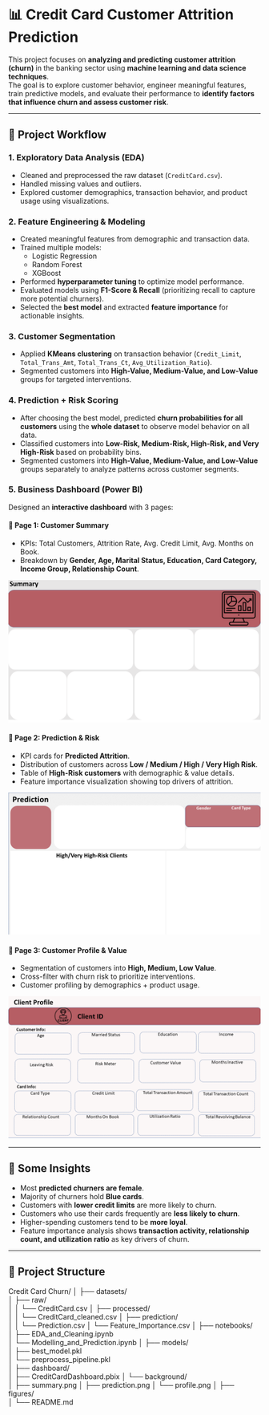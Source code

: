 # 📊 Credit Card Customer Attrition Prediction

This project focuses on **analyzing and predicting customer attrition (churn)** in the banking sector using **machine learning and data science techniques**.  
The goal is to explore customer behavior, engineer meaningful features, train predictive models, and evaluate their performance to **identify factors that influence churn and assess customer risk**.

---

## 🚀 Project Workflow

### 1. Exploratory Data Analysis (EDA)
- Cleaned and preprocessed the raw dataset (`CreditCard.csv`).  
- Handled missing values and outliers.  
- Explored customer demographics, transaction behavior, and product usage using visualizations.  

### 2. Feature Engineering & Modeling
- Created meaningful features from demographic and transaction data.  
- Trained multiple models:  
  - Logistic Regression  
  - Random Forest  
  - XGBoost  
- Performed **hyperparameter tuning** to optimize model performance.  
- Evaluated models using **F1-Score & Recall** (prioritizing recall to capture more potential churners).  
- Selected the **best model** and extracted **feature importance** for actionable insights.  

### 3. Customer Segmentation
- Applied **KMeans clustering** on transaction behavior (`Credit_Limit`, `Total_Trans_Amt`, `Total_Trans_Ct`, `Avg_Utilization_Ratio`).  
- Segmented customers into **High-Value, Medium-Value, and Low-Value** groups for targeted interventions.  

### 4. Prediction + Risk Scoring
- After choosing the best model, predicted **churn probabilities for all customers** using the **whole dataset** to observe model behavior on all data.
- Classified customers into **Low-Risk, Medium-Risk, High-Risk, and Very High-Risk** based on probability bins.  
- Segmented customers into **High-Value, Medium-Value, and Low-Value** groups separately to analyze patterns across customer segments.

### 5. Business Dashboard (Power BI)
Designed an **interactive dashboard** with 3 pages:  

#### 📌 Page 1: Customer Summary
- KPIs: Total Customers, Attrition Rate, Avg. Credit Limit, Avg. Months on Book.  
- Breakdown by **Gender, Age, Marital Status, Education, Card Category, Income Group, Relationship Count**.  

![Dashboard Summary](dashboard/background/summary.png)

#### 📌 Page 2: Prediction & Risk
- KPI cards for **Predicted Attrition**.  
- Distribution of customers across **Low / Medium / High / Very High Risk**.
- Table of **High-Risk customers** with demographic & value details.  
- Feature importance visualization showing top drivers of attrition.  

![Dashboard Prediction](dashboard/background/prediction.png)

#### 📌 Page 3: Customer Profile & Value
- Segmentation of customers into **High, Medium, Low Value**.  
- Cross-filter with churn risk to prioritize interventions.  
- Customer profiling by demographics + product usage.  

![Dashboard Profile](dashboard/background/profile.png)

---

## 🔎 Some Insights 
- Most **predicted churners are female**.  
- Majority of churners hold **Blue cards**.  
- Customers with **lower credit limits** are more likely to churn.  
- Customers who use their cards frequently are **less likely to churn**.  
- Higher-spending customers tend to be **more loyal**.  
- Feature importance analysis shows **transaction activity, relationship count, and utilization ratio** as key drivers of churn.  

---

## 📂 Project Structure

Credit Card Churn/
│
├── datasets/                          
│   ├── raw/                     
│   │   └── CreditCard.csv
│   ├── processed/                     
│   │   └── CreditCard_cleaned.csv
│   ├── prediction/              
│   │   └── Prediction.csv
│   └── Feature_Importance.csv
│
├── notebooks/                         
│   ├── EDA_and_Cleaning.ipynb         
│   └── Modelling_and_Prediction.ipynb 
│
├── models/                            
│   ├── best_model.pkl                  
│   └── preprocess_pipeline.pkl         
│
├── dashboard/                          
│   ├── CreditCardDashboard.pbix
│   └── background/                     
│       ├── summary.png
│       ├── prediction.png
│       └── profile.png
│
├── figures/                            
│
└── README.md                            
